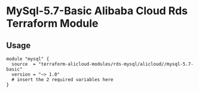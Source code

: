 # MySql-5.7-Basic Alibaba Cloud Rds Terraform Module

## Usage

```hcl
module "mysql" {
  source  = "terraform-alicloud-modules/rds-mysql/alicloud//mysql-5.7-basic"
  version = "~> 1.0"
  # insert the 2 required variables here
}
```

<!-- BEGINNING OF PRE-COMMIT-TERRAFORM DOCS HOOK -->
<!-- END OF PRE-COMMIT-TERRAFORM DOCS HOOK -->